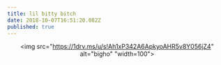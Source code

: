 ```yaml
---
title: lil bitty bitch
date: 2018-10-07T16:51:20.082Z
published: true
---
```

<center>

<img src="https://1drv.ms/u/s!Ah1xP342A6ApkyoAHR5v8Y056jZ4" alt="bigho" "width=100">
